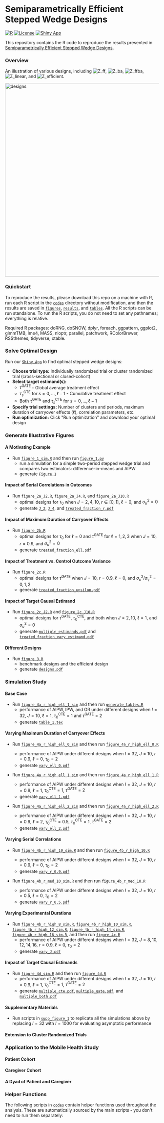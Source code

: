 # Semiparametrically Efficient Stepped Wedge Designs
[![R](https://img.shields.io/badge/R-%3E%3D%204.0.0-blue)](https://www.r-project.org/)
[![License](https://img.shields.io/badge/license-MIT-green)](LICENSE)
[![Shiny App](https://img.shields.io/badge/Shiny-Interactive%20App-blue)](https://f07k8s-hao-wang.shinyapps.io/Semiparametrically_Efficient_SWD/)

This repository contains the R code to reproduce the results presented in [Semiparametrically Efficient Stepped Wedge Designs](TBD).

### Overview

An illustration of various designs, including ![Z_ff](https://latex.codecogs.com/svg.image?\mathbf{Z}_{\text{ff}}), ![Z_ba](https://latex.codecogs.com/svg.image?\mathbf{Z}_{\text{ba}}), ![Z_ffba](https://latex.codecogs.com/svg.image?\mathbf{Z}_{\text{ffba}}), ![Z_linear](https://latex.codecogs.com/svg.image?\mathbf{Z}_{\text{linear}}), and ![Z_efficient](https://latex.codecogs.com/svg.image?\mathbf{Z}_{\text{efficient}}).

<img width="2239" height="631" alt="designs" src="https://github.com/user-attachments/assets/bc78d9fd-f133-49ac-b165-f910b78e2362" />

### Quickstart
To reproduce the results, please download this repo on a machine with R, run each R script in the [`codes`](codes) directory without modification, and then the results are saved in [`figures`](figures), [`results`](results), and [`tables`](tables). All the R scripts can be run standalone. To run the R scripts, you do not need to set any pathnames; everything is relative. 

Required R packages: doRNG, doSNOW, dplyr, foreach, ggpattern, ggplot2, glmmTMB, lme4, MASS, nloptr, parallel, patchwork, RColorBrewer, RSSthemes, tidyverse, xtable.

### Solve Optimal Design
Run our [`Shiny App`](https://f07k8s-hao-wang.shinyapps.io/Semiparametrically_Efficient_SWD/) to find optimal stepped wedge designs:
- **Choose trial type:** Individually randomized trial or cluster randomized trial (cross-sectional or closed-cohort)
- **Select target estimand(s):**
  - $\tau^{\text{GATE}}$ - Global average treatment effect
  - $\tau_s^{\text{CTE}}$ for $s = 0, ..., \ell-1$ - Cumulative treatment effect  
  - Both $\tau^{\text{GATE}}$ and $\tau_s^{\text{CTE}}$ for $s = 0, ..., \ell-1$
- **Specify trial settings:** Number of clusters and periods, maximum duration of carryover effects ($\ell$), correlation parameters, etc.
- **Run optimization:** Click "Run optimization" and download your optimal design

### Generate Illustrative Figures

#### A Motivating Example

- Run [`figure_1_sim.R`](codes/figure_1/figure_1_sim.R) and then run [`figure_1.py`](codes/figure_1/figure_1.py)
  - run a simulation for a simple two-period stepped wedge trial and compares two estimators: difference-in-means and AIPW
  - generate [`Figure 1`](figures/figure_1/2_period_mse.pdf)

#### Impact of Serial Correlations in Outcomes

- Run [`figure_2a_J2.R`](codes/figure_2/figure_2a_J2.R), [`figure_2a_J4.R`](codes/figure_2/figure_2a_J4.R), and [`figure_2a_J10.R`](codes/figure_2/figure_2a_J10.R)
  - optimal designs for $\tau_0$ when $J = 2, 4, 10$, $r \in [0, 1]$, $\ell = 0$, and $\sigma_\upsilon^2 = 0$
  - generate [`J_2`](figures/figure_2/J_2.pdf), [`J_4`](figures/figure_2/J_4.pdf), and [`treated_fraction_r.pdf`](figures/figure_2/treated_fraction_r.pdf)

#### Impact of Maximum Duration of Carryover Effects

- Run [`figure_2b.R`](codes/figure_2/figure_2b.R)
  - optimal designs for $\tau_0$ for $\ell = 0$ and $\tau^{\text{GATE}}$ for $\ell = 1, 2, 3$ when $J = 10$, $r = 0.9$, and $\sigma_\upsilon^2 = 0$
  - generate [`treated_fraction_ell.pdf`](figures/figure_2/treated_fraction_ell.pdf)

#### Impact of Treatment vs. Control Outcome Variance

- Run [`figure_2c.R`](codes/figure_2/figure_2c.R)
  - optimal designs for $\tau^{\text{GATE}}$ when $J = 10$, $r = 0.9$, $\ell = 0$, and $\sigma_\upsilon^2/\sigma_\gamma^2 = 0, 1, 2$
  - generate [`treated_fraction_upsilon.pdf`](figures/figure_2/treated_fraction_upsilon.pdf)

#### Impact of Target Causal Estimand

- Run [`figure_2c_J2.R`](codes/figure_2/figure_2c_J2.R) and [`figure_2c_J10.R`](codes/figure_2/figure_2c_J10.R)
  - optimal designs for $\tau^{\text{GATE}}$, $\tau_0^{\text{CTE}}$, and both when $J = 2, 10$, $\ell = 1$, and $\sigma_\upsilon^2 = 0$
  - generate [`multiple_estimands.pdf`](figures/figure_2/multiple_estimands.pdf) and [`treated_fraction_vary_estimand.pdf`](figures/figure_2/treated_fraction_vary_estimand.pdf)

#### Different Designs

- Run [`figure_3.R`](codes/figure_3/figure_3.R)
  - benchmark designs and the efficient design
  - generate [`designs.pdf`](figures/figure_3/designs.pdf)
 
### Simulation Study

#### Base Case

- Run [`figure_4a_r_high_ell_1_sim`](codes/figure_4/figure_4a_r_high_ell_1_sim.R) and then run [`generate_tables.R`](codes/figure_4/generate_tables.R)
  - performance of AIPW, IPW, and OR under different designs when $I = 32$, $J = 10$, $\ell = 1$, $\tau_0^{\text{CTE}} = 1$ and $\tau^{\text{GATE}} = 2$
  - generate [`table_1.tex`](tables/table_1.tex)

#### Varying Maximum Duration of Carryover Effects

- Run [`figure_4a_r_high_ell_0_sim`](codes/figure_4/figure_4a_r_high_ell_0_sim.R) and then run [`figure_4a_r_high_ell_0.R`](codes/figure_4/figure_4a_r_high_ell_0.R)
  - performance of AIPW under different designs when $I = 32$, $J = 10$, $r = 0.9$, $\ell = 0$, $\tau_0 = 2$
  - generate [`vary_ell_0.pdf`](figures/figure_4/vary_ell_0.pdf)
 
- Run [`figure_4a_r_high_ell_1_sim`](codes/figure_4/figure_4a_r_high_ell_1_sim.R) and then run [`figure_4a_r_high_ell_1.R`](codes/figure_4/figure_4a_r_high_ell_1.R)
  - performance of AIPW under different designs when $I = 32$, $J = 10$, $r = 0.9$, $\ell = 1$, $\tau_0^{\text{CTE}} = 1$, $\tau^{\text{GATE}} = 2$
  - generate [`vary_ell_1.pdf`](figures/figure_4/vary_ell_1.pdf)
 
- Run [`figure_4a_r_high_ell_2_sim`](codes/figure_4/figure_4a_r_high_ell_2_sim.R) and then run [`figure_4a_r_high_ell_2.R`](codes/figure_4/figure_4a_r_high_ell_2.R)
  - performance of AIPW under different designs when $I = 32$, $J = 10$, $r = 0.9$, $\ell = 2$, $\tau_0^{\text{CTE}} = 0.5$, $\tau_0^{\text{CTE}} = 1$, $\tau^{\text{GATE}} = 2$
  - generate [`vary_ell_2.pdf`](figures/figure_4/vary_ell_2.pdf)

#### Varying Serial Correlations

- Run [`figure_4b_r_high_10_sim.R`](codes/figure_4/figure_4b_r_high_10_sim.R) and then run [`figure_4b_r_high_10.R`](codes/figure_4/figure_4b_r_high_10.R)
  - performance of AIPW under different designs when $I = 32$, $J = 10$, $r = 0.9$, $\ell = 0$, $\tau_0 = 2$
  - generate [`vary_r_0.9.pdf`](figures/figure_4/vary_r_0.9.pdf)
 
- Run [`figure_4b_r_med_10_sim.R`](codes/figure_4/figure_4b_r_med_10_sim.R) and then run [`figure_4b_r_med_10.R`](codes/figure_4/figure_4b_r_med_10.R)
  - performance of AIPW under different designs when $I = 32$, $J = 10$, $r = 0.5$, $\ell = 0$, $\tau_0 = 2$
  - generate [`vary_r_0.5.pdf`](figures/figure_4/vary_r_0.5.pdf)

#### Varying Experimental Durations

- Run [`figure_4b_r_high_8_sim.R`](codes/figure_4/figure_4b_r_high_8_sim.R), [`figure_4b_r_high_10_sim.R`](codes/figure_4/figure_4b_r_high_10_sim.R), [`figure_4b_r_high_12_sim.R`](codes/figure_4/figure_4b_r_high_12_sim.R), [`figure_4b_r_high_14_sim.R`](codes/figure_4/figure_4b_r_high_14_sim.R), [`figure_4b_r_high_16_sim.R`](codes/figure_4/figure_4b_r_high_16_sim.R), and then run [`figure_4c.R`](codes/figure_4/figure_4c.R)
  - performance of AIPW under different designs when $I = 32$, $J = 8, 10, 12, 14, 16$, $r = 0.9$, $\ell = 0$, $\tau_0 = 2$
  - generate [`vary_J.pdf`](figures/figure_4/vary_J.pdf)

#### Impact of Target Causal Estimands

- Run [`figure_4d_sim.R`](codes/figure_4/figure_4d_sim.R) and then run [`figure_4d.R`](codes/figure_4/figure_4d.R)
  - performance of AIPW under different designs when $I = 32$, $J = 10$, $r = 0.9$, $\ell = 1$, $\tau_0^{\text{CTE}} = 1$, $\tau^{\text{GATE}} = 2$
  - generate [`multiple_cte.pdf`](figures/figure_4/multiple_cte.pdf), [`multiple_gate.pdf`](figures/figure_4/multiple_gate.pdf), and [`multiple_both.pdf`](figures/figure_4/multiple_both.pdf)
 
#### Supplementary Materials

- Run scripts in [`supp_figure_1`](codes/supp_figure_1) to replicate all the simulations above by replacing $I = 32$ with $I = 1000$ for evaluating asymptotic performance 
 
#### Extension to Cluster Randomized Trials

### Application to the Mobile Health Study

#### Patient Cohort

#### Caregiver Cohort

#### A Dyad of Patient and Caregiver

### Helper Functions
The following scripts in [`codes`](codes) contain helper functions used throughout the analysis. These are automatically sourced by the main scripts - you don't need to run them separately:
